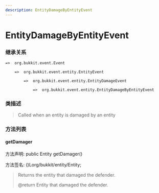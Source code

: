 ```yaml
---
description: EntityDamageByEntityEvent
---
```


# EntityDamageByEntityEvent

### 继承关系

    =>  org.bukkit.event.Event

        =>  org.bukkit.event.entity.EntityEvent

            =>  org.bukkit.event.entity.EntityDamageEvent

                =>  org.bukkit.event.entity.EntityDamageByEntityEvent

### 类描述

> Called when an entity is damaged by an entity

### 方法列表

#### getDamager

方法声明: public Entity getDamager()

方法签名: ()Lorg/bukkit/entity/Entity;

> Returns the entity that damaged the defender.
>
> @return Entity that damaged the defender.